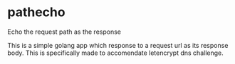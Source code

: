# pathecho
Echo the request path as the response

This is a simple golang app which response to a request url
as its response body. This is specifically made to accomendate
letencrypt dns challenge.


